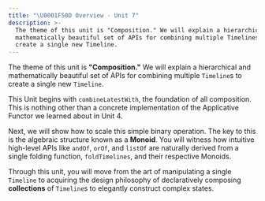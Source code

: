 ```yaml
---
title: "\U0001F50D Overview - Unit 7"
description: >-
  The theme of this unit is "Composition." We will explain a hierarchical and
  mathematically beautiful set of APIs for combining multiple Timelines to
  create a single new Timeline.
---
```

The theme of this unit is **"Composition."** We will explain a hierarchical and mathematically beautiful set of APIs for combining multiple `Timeline`s to create a single new `Timeline`.

This Unit begins with `combineLatestWith`, the foundation of all composition. This is nothing other than a concrete implementation of the Applicative Functor we learned about in Unit 4.

Next, we will show how to scale this simple binary operation. The key to this is the algebraic structure known as a **Monoid**. You will witness how intuitive high-level APIs like `andOf`, `orOf`, and `listOf` are naturally derived from a single folding function, `foldTimelines`, and their respective Monoids.

Through this unit, you will move from the art of manipulating a single `Timeline` to acquiring the design philosophy of declaratively composing **collections** of `Timeline`s to elegantly construct complex states.
